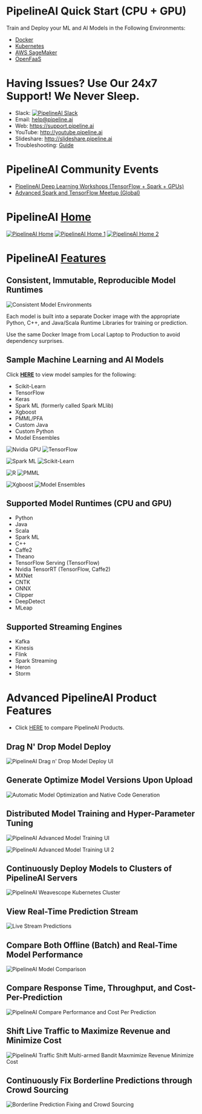 # PipelineAI Quick Start (CPU + GPU)
Train and Deploy your ML and AI Models in the Following Environments:
* [Docker](/docs/quickstart/docker)
* [Kubernetes](/docs/quickstart/kubernetes)
* [AWS SageMaker](/docs/quickstart/sagemaker)
* [OpenFaaS](/docs/quickstart/openfaas)

# Having Issues?  Use Our 24x7 Support!  We Never Sleep.
* Slack:  [![PipelineAI Slack](http://pipeline.ai/assets/img/slack-logo.png)](http://joinslack.pipeline.ai)
* Email:  help@pipeline.ai
* Web:  https://support.pipeline.ai
* YouTube:  http://youtube.pipeline.ai
* Slideshare:  http://slideshare.pipeline.ai
* Troubleshooting:  [Guide](/docs/troubleshooting)

# PipelineAI Community Events
* [PipelineAI Deep Learning Workshops (TensorFlow + Spark + GPUs)](https://www.eventbrite.com/d/worldwide/pipelineai/?mode=search)
* [Advanced Spark and TensorFlow Meetup (Global)](https://www.meetup.com/Advanced-Spark-and-TensorFlow-Meetup/)

# PipelineAI [Home](http://pipeline.ai)
[![PipelineAI Home](http://pipeline.ai/assets/img/pipelineai-home.png)](http://pipeline.ai)
[![PipelineAI Home 1](http://pipeline.ai/assets/img/pipelineai-home-1.png)](http://pipeline.ai)
[![PipelineAI Home 2](http://pipeline.ai/assets/img/pipelineai-home-2.png)](http://pipeline.ai)

# PipelineAI [Features](http://pipeline.ai/features)

## Consistent, Immutable, Reproducible Model Runtimes
![Consistent Model Environments](http://pipeline.ai/assets/img/docker-gobbles-ml.png)

Each model is built into a separate Docker image with the appropriate Python, C++, and Java/Scala Runtime Libraries for training or prediction.

Use the same Docker Image from Local Laptop to Production to avoid dependency surprises.

## Sample Machine Learning and AI Models
Click [**HERE**](https://github.com/PipelineAI/models/tree/master) to view model samples for the following:
* Scikit-Learn
* TensorFlow
* Keras
* Spark ML (formerly called Spark MLlib)
* Xgboost
* PMML/PFA
* Custom Java
* Custom Python
* Model Ensembles

![Nvidia GPU](http://pipeline.ai/assets/img/nvidia-cuda-338x181.png) ![TensorFlow](http://pipeline.ai/assets/img/tensorflow-logo-202x168.png) 

![Spark ML](http://pipeline.ai/assets/img/spark-logo-254x163.png) ![Scikit-Learn](http://pipeline.ai/assets/img/scikit-logo-277x150.png) 

![R](http://pipeline.ai/assets/img/r-logo-280x212.png) ![PMML](http://pipeline.ai/img/pmml-logo-210x96.png)

![Xgboost](http://pipeline.ai/assets/img/xgboost-logo-280x120.png) ![Model Ensembles](http://pipeline.ai/assets/img/ensemble-logo-285x125.png)

## Supported Model Runtimes (CPU and GPU)
* Python
* Java
* Scala
* Spark ML
* C++
* Caffe2
* Theano
* TensorFlow Serving (TensorFlow)
* Nvidia TensorRT (TensorFlow, Caffe2)
* MXNet
* CNTK
* ONNX
* Clipper
* DeepDetect
* MLeap

## Supported Streaming Engines
* Kafka
* Kinesis
* Flink
* Spark Streaming
* Heron
* Storm

# Advanced PipelineAI Product Features
* Click [HERE](http://pipeline.ai/products) to compare PipelineAI Products.

## Drag N' Drop Model Deploy
![PipelineAI Drag n' Drop Model Deploy UI](http://pipeline.ai/assets/img/drag-n-drop-tri-color.png)

## Generate Optimize Model Versions Upon Upload
![Automatic Model Optimization and Native Code Generation](http://pipeline.ai/assets/img/automatic-model-optimization-native-code-generation.png)

## Distributed Model Training and Hyper-Parameter Tuning
![PipelineAI Advanced Model Training UI](http://pipeline.ai/assets/img/pipelineai-train-compare-ui.png)

![PipelineAI Advanced Model Training UI 2](http://pipeline.ai/assets/img/pipelineai-train-compare-ui-2.png)

## Continuously Deploy Models to Clusters of PipelineAI Servers
![PipelineAI Weavescope Kubernetes Cluster](http://pipeline.ai/assets/img/weavescope-with-header.png)

## View Real-Time Prediction Stream
![Live Stream Predictions](http://pipeline.ai/assets/img/live-stream-predictions.png)

## Compare Both Offline (Batch) and Real-Time Model Performance
![PipelineAI Model Comparison](http://pipeline.ai/assets/img/dashboard-batch-and-realtime.png)

## Compare Response Time, Throughput, and Cost-Per-Prediction
![PipelineAI Compare Performance and Cost Per Prediction](http://pipeline.ai/assets/img/compare-cost-per-prediction.png)

## Shift Live Traffic to Maximize Revenue and Minimize Cost
![PipelineAI Traffic Shift Multi-armed Bandit Maxmimize Revenue Minimize Cost](http://pipeline.ai/assets/img/maximize-revenue-minimize-costs.png)

## Continuously Fix Borderline Predictions through Crowd Sourcing 
![Borderline Prediction Fixing and Crowd Sourcing](http://pipeline.ai/assets/img/fix-slack.png)

